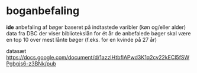 # boganbefaling

<b>ide</b>
anbefaling af bøger baseret på indtastede varibler (køn og/eller alder)
data fra DBC der viser bibliotekslån for ét år
de anbefalede bøger skal være en top 10 over mest lånte bøger (f.eks. for en kvinde på 27 år) 


datasæt https://docs.google.com/document/d/1azzIHtbflAPwd3K1q2cv22kECl5fSWPgbgjs6-z3BNk/pub

